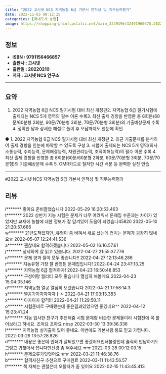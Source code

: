 ```yaml
---
title: "2022 고시넷 NCS 지역농협 6급 기본서 인적성 및 직무능력평가"
date: 2022-11-03 08:12:25
categories: [국내도서 농협]
image: https://shopping-phinf.pstatic.net/main_3249196/32491960675.20221019143121.jpg
---
```


## **정보**

- **ISBN : 9791156466857**
- **출판사 : 고시넷**
- **출판일 : 20220210**
- **저자 : 고시넷 NCS 연구소**

------



## **요약**

1. 2022 지역농협 6급 NCS 필기시험 대비 최신 개정판2. 지역농협 6급 필기시험에 출제되는 NCS 5개 영역의 필수 이론 수록3. 최신 출제 경향을 반영한 총 8회분(60문/60분형 2회분, 60문/70분형 3회분, 70문/70분형 3회분)의 기출예상문제 수록4. 정확한 답과 상세한 해설로 풀이 후 오답까지도 한눈에 확인

● 1. 2022 지역농협 6급 NCS 필기시험 대비 최신 개정판
2. 최근 기출문제를 분석하여 출제 경향을 한눈에 파악할 수 있도록 구성
3. 시험에 출제되는 NCS 5개 영역(의사소통능력, 수리능력, 문제해결능력, 자원관리능력,  조직이해능력)의 필수 이론 수록
4. 최신 출제 경향을 반영한 총 8회분(60문/60분형 2회분, 60문/70분형 3회분, 70문/70분형)의 기출예상문제 수록
5. OMR카드로 철저한 시간 배분 등 완벽한 실전 연습



------

#2022 고시넷 NCS 지역농협 6급 기본서 인적성 및 직무능력평가


## **리뷰** 

  i******* 좋아요 준비잘했습니다 2022-05-29 16:20:53.463 <br/>  t******* 2022 상반기 지농 시험은 문제가 너무 어려워서 문제집 수준과는 차이가 있었지만 교재에 농협에 대한 정보가 잘 담겨있어 도움이 되었습니45820 2022-05-10 21:20:57.666 <br/>  w******* 21년도책있지만,,유형이 좀 바껴서 새로 샀는데 겹치는 문제가 굉장히 많네요ㅠ 2022-05-07 12:24:41.536 <br/>  a******* 괜찮네요 함격하겠습니다 2022-05-02 16:16:57.61 <br/>  j******* 상세하게 잘 읽고 있습니다. 2022-04-27 21:55:37.776 <br/>  n******* 문제 양과 질이 모두 좋습니다!! 2022-04-27 12:13:46.286 <br/>  r******* 지농유형 가장 잘 반영된 문제집입니다! 2022-04-24 23:47:13.25 <br/>  s******* 지역농협 6급 합격하자! 2022-04-23 16:50:48.853 <br/>  y******* 구성이랑 퀄리티 모두 좋습니다
열심히 해볼게요 2022-04-23 15:04:05.146 <br/>  d******* 지역농협 열공 열심히 보겠습니다 2022-04-21 17:58:14.3 <br/>  s******* 열공가자자자자자ㅏㅈ 2022-04-21 17:03:13.383 <br/>  x******* 아자아자 합격!!! 2022-04-21 11:29:50.11 <br/>  o******* 시험준비로 구매했는데 좋은결과있었으면 좋겠네요^^ 2022-04-12 15:23:41.24 <br/>  h******* 지농 입사한 친구가 추천해줌
시험 문제랑 비슷한 문제들이라 시험전에 꼭 풀어보라고 하네요.
조아요 조아요
nbsp 2022-03-30 13:39:36.336 <br/>  l******* 지역농협 실기출이 있어 좋네요. 이번에도 기본서랑 봉모 믿고 가렵니다. 2022-03-29 13:57:28.826 <br/>  d******* 내용은 좋은데 인쇄가 잘되었으면 좋겠어요인쇄불량인데 솔직히 반납하기도 그렇고 귀찮아서 씁니다만신경 좀 써주세요 ㅠㅠ 2022-03-28 00:12:03.15 <br/>  h******* 문제오류가잇엇어요 ㅠㅠ 2022-03-21 11:46:38.76 <br/>  b******* 합격자친구 추천으로 구매완료 2022-03-11 11:43:56.57 <br/>  f******* 책 자체는 괜찮은데 오탈자가 좀 있어요 2022-02-15 11:43:45.413 <br/>